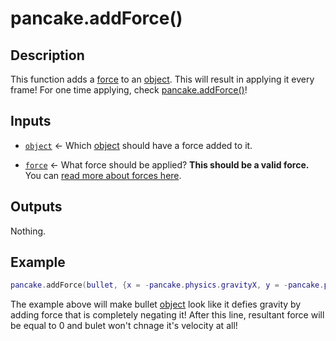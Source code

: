 # pancake.addForce()

## Description

This function adds a [force](/documentation/topics/forces) to an [object](/documentation/topics/objects). This will result in applying it every frame! For one time applying, check [pancake.addForce()](/documentation/functions/pancake.addForce())!

## Inputs

* [`object`](/documentation/topics/objects) <- Which [object](/documentation/topics/objects) should have a force added to it.

* [`force`](/documentation/topics/forces) <- What force should be applied? **This should be a valid force.** You can [read more about forces here](/documentation/topics/forces).

## Outputs

Nothing.

## Example

```lua
pancake.addForce(bullet, {x = -pancake.physics.gravityX, y = -pancake.physics.gravityY, relativeToMass = true, time = "infinite"})
```

The example above will make bullet [object](/documentation/topics/objects) look like it defies gravity by adding force that is completely negating it! After this line, resultant force will be equal to 0 and bulet won't chnage it's velocity at all!

